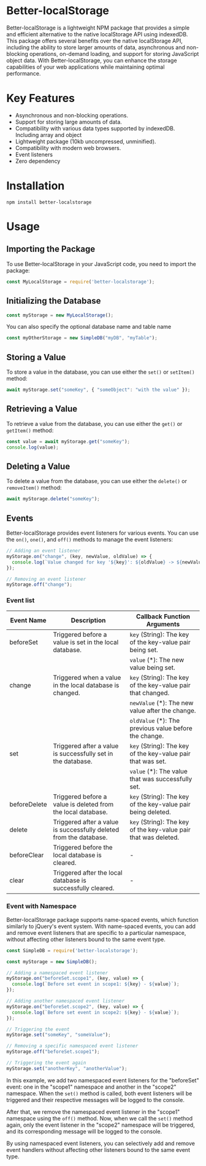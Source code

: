 # Better-localStorage
Better-localStorage is a lightweight NPM package that provides a simple and efficient alternative to the native localStorage API using indexedDB. This package offers several benefits over the native localStorage API, including the ability to store larger amounts of data, asynchronous and non-blocking operations, on-demand loading, and support for storing JavaScript object data. With Better-localStorage, you can enhance the storage capabilities of your web applications while maintaining optimal performance.

# Key Features
-   Asynchronous and non-blocking operations.
-   Support for storing large amounts of data.
-   Compatibility with various data types supported by indexedDB. Including array and object
-   Lightweight package (10kb uncompressed, unminified).
-   Compatibility with modern web browsers.
-   Event listeners
-   Zero dependency

# Installation
```shell
npm install better-localstorage
```

# Usage
## Importing the Package
To use Better-localStorage in your JavaScript code, you need to import the package:
```js
const MyLocalStorage = require('better-localstorage');
```

## Initializing the Database

```js
const myStorage = new MyLocalStorage();
```

You can also specify the optional database name and table name
```js
const myOtherStorage = new SimpleDB("myDB", "myTable");
```


## Storing a Value
To store a value in the database, you can use either the `set()` or `setItem()` method:

```js
await myStorage.set("someKey", { "someObject": "with the value" });
```

## Retrieving a Value
To retrieve a value from the database, you can use either the `get()` or `getItem()` method:

```js
const value = await myStorage.get("someKey");
console.log(value);
```


## Deleting a Value
To delete a value from the database, you can use either the `delete()` or `removeItem()` method:
```js
await myStorage.delete("someKey");
```

## Events

Better-localStorage provides event listeners for various events. You can use the `on()`, `one()`, and `off()` methods to manage the event listeners:
```js
// Adding an event listener
myStorage.on("change", (key, newValue, oldValue) => {
  console.log(`Value changed for key '${key}': ${oldValue} -> ${newValue}`);
});

// Removing an event listener
myStorage.off("change");
```

### Event list
|Event Name|Description|Callback Function Arguments|
|--- |--- |--- |
|beforeSet|Triggered before a value is set in the local database.|`key` (String): The key of the key-value pair being set.|
|||`value` (*): The new value being set.|
|change|Triggered when a value in the local database is changed.|`key` (String): The key of the key-value pair that changed.|
|||`newValue` (*): The new value after the change.|
|||`oldValue` (*): The previous value before the change.|
|set|Triggered after a value is successfully set in the database.|`key` (String): The key of the key-value pair that was set.|
|||`value` (*): The value that was successfully set.|
|beforeDelete|Triggered before a value is deleted from the local database.|`key` (String): The key of the key-value pair being deleted.|
|delete|Triggered after a value is successfully deleted from the database.|`key` (String): The key of the key-value pair that was deleted.|
|beforeClear|Triggered before the local database is cleared.|-|
|clear|Triggered after the local database is successfully cleared.|-|


### Event with Namespace
Better-localStorage package supports name-spaced events, which function similarly to jQuery's event system. With name-spaced events, you can add and remove event listeners that are specific to a particular namespace, without affecting other listeners bound to the same event type.


```js
const SimpleDB = require('better-localstorage');

const myStorage = new SimpleDB();

// Adding a namespaced event listener
myStorage.on("beforeSet.scope1", (key, value) => {
  console.log(`Before set event in scope1: ${key} - ${value}`);
});

// Adding another namespaced event listener
myStorage.on("beforeSet.scope2", (key, value) => {
  console.log(`Before set event in scope2: ${key} - ${value}`);
});

// Triggering the event
myStorage.set("someKey", "someValue");

// Removing a specific namespaced event listener
myStorage.off("beforeSet.scope1");

// Triggering the event again
myStorage.set("anotherKey", "anotherValue");

```
In this example, we add two namespaced event listeners for the "beforeSet" event: one in the "scope1" namespace and another in the "scope2" namespace. When the `set()` method is called, both event listeners will be triggered and their respective messages will be logged to the console.

After that, we remove the namespaced event listener in the "scope1" namespace using the `off()` method. Now, when we call the `set()` method again, only the event listener in the "scope2" namespace will be triggered, and its corresponding message will be logged to the console.

By using namespaced event listeners, you can selectively add and remove event handlers without affecting other listeners bound to the same event type.